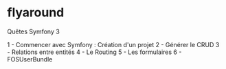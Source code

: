 flyaround
=========

Quêtes Symfony 3

1 - Commencer avec Symfony : Création d'un projet
2 - Générer le CRUD
3 - Relations entre entités
4 - Le Routing
5 - Les formulaires
6 - FOSUserBundle

